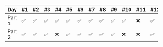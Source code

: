 | Day    | #1 | #2 | #3 | #4 | #5 | #6 | #7 | #8 | #9 | #10 | #11 | #12 | #13 | #14 |
|--------|----|----|----|----|----|----|----|----|----|-----|-----|-----|-----|-----|
| Part 1 | ✅  | ✅  | ✅  | ✅  | ✅  | ✅  | ✅  | ✅  | ✅  | ✅   | ❌   | ✅   | ✅   | ✅   |
| Part 2 | ✅  | ✅  | ✅  | ❌  | ✅  | ✅  | ✅  | ✅  | ✅  | ❌   | ❌   | ✅   | ✅   | ✅   |